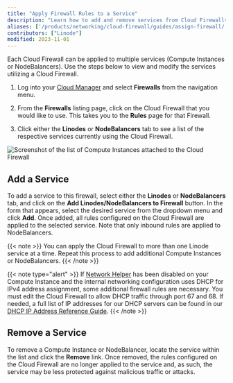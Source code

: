```yaml
---
title: "Apply Firewall Rules to a Service"
description: "Learn how to add and remove services from Cloud Firewalls."
aliases: ['/products/networking/cloud-firewall/guides/assign-firewall/', '/products/networking/cloud-firewall/guides/apply-to-compute-instances/']
contributors: ["Linode"]
modified: 2023-11-01
---
```


Each Cloud Firewall can be applied to multiple services (Compute Instances or NodeBalancers). Use the steps below to view and modify the services utilizing a Cloud Firewall.

1. Log into your [Cloud Manager](https://cloud.linode.com/) and select **Firewalls** from the navigation menu.

1. From the **Firewalls** listing page, click on the Cloud Firewall that you would like to use. This takes you to the **Rules** page for that Firewall.

1. Click either the **Linodes** or **NodeBalancers** tab to see a list of the respective services currently using the Cloud Firewall.

![Screenshot of the list of Compute Instances attached to the Cloud Firewall](compute-instances-attached-to-firewall.jpg)

## Add a Service

To add a service to this firewall, select either the **Linodes** or **NodeBalancers** tab, and click on the **Add Linodes/NodeBalancers to Firewall** button. In the form that appears, select the desired service from the dropdown menu and click **Add**. Once added, all rules configured on the Cloud Firewall are applied to the selected service. Note that only inbound rules are applied to NodeBalancers.

{{< note >}}
You can apply the Cloud Firewall to more than one Linode service at a time. Repeat this process to add additional Compute Instances or NodeBalancers.
{{< /note >}}

{{< note type="alert" >}}
If [Network Helper](/docs/products/compute/compute-instances/guides/network-helper/) has been disabled on your Compute Instance and the internal networking configuration uses DHCP for IPv4 address assignment, some additional firewall rules are necessary. You must edit the Cloud Firewall to allow DHCP traffic through port 67 and 68. If needed, a full list of IP addresses for our DHCP servers can be found in our [DHCP IP Address Reference Guide](/docs/guides/dhcp-ip-address-reference/).
{{< /note >}}

## Remove a Service

To remove a Compute Instance or NodeBalancer, locate the service within the list and click the **Remove** link. Once removed, the rules configured on the Cloud Firewall are no longer applied to the service and, as such, the service may be less protected against malicious traffic or attacks.